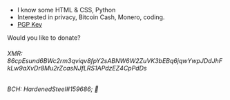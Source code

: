 - I know some HTML & CSS, Python
- Interested in privacy, Bitcoin Cash, Monero, coding.
- [PGP Key](https://raw.githubusercontent.com/HardenedSteel/HardenedSteel/main/pgp.md)

Would you like to donate?
###### XMR: 86cpEsund6BWc2rm3qviqv8fpY2sABNW6W2ZuVK3bEBq6jqwYwpJDdJhFkLw9aXvDr8Mu2rZcasNJfLRS1APdzEZ4CpPdDs
###### BCH: HardenedSteel#159686; 🚀
